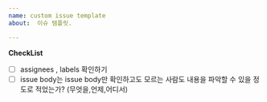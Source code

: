 ```yaml
---
name: custom issue template
about:  이슈 템플릿.

---
```

**CheckList**
- [ ] assignees , labels 확인하기 
- [ ] issue body는 issue body만 확인하고도 모르는 사람도 내용을 파악할 수 있을 정도로 적었는가? (무엇을,언제,어디서)
